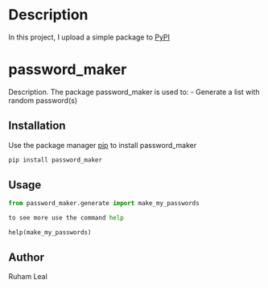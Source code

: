 # Description

In this project, I upload a simple package to [PyPI](https://pypi.org/)

# password_maker

Description. 
The package password_maker is used to:
	- Generate a list with random password(s)

## Installation

Use the package manager [pip](https://pip.pypa.io/en/stable/) to install password_maker

```bash
pip install password_maker
```

## Usage

```python
from password_maker.generate import make_my_passwords

to see more use the command help
```
<code>help(make_my_passwords)</code>

## Author
Ruham Leal

